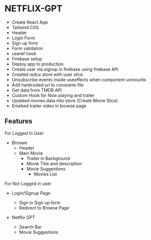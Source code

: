 # NETFLIX-GPT

-  Create React App
-  Tailwind CSS
-  Header
-  Login Form
-  Sign up form
-  Form validation
-  useref hook
-  Firebase setup
-  Deploy app to production
-  Create user via signup in firebase using firebase API
-  Created redux store with user slice
-  Unsubscribe events inside useeffects when component unmounts
-  Add hardcoded url to constants file
-  Get data from TMDB API
-  Custom Hook for Now playing and trailer
-  Updated movies data into store (Create Movie Slice)
-  Emebed trailer video in browse page

## Features

For Logged In User

-  Broswe
   -  Header
   -  Main Movie
      -  Trailer in Background
      -  Movie Title and description
      -  Movie Suggestions
         -  Movies List

For Not Logged in user

-  Login/Signup Page

   -  Sign in Sign up form
   -  Redirect to Browse Page

-  Netflix GPT
   -  Search Bar
   -  Movie Suggestions
